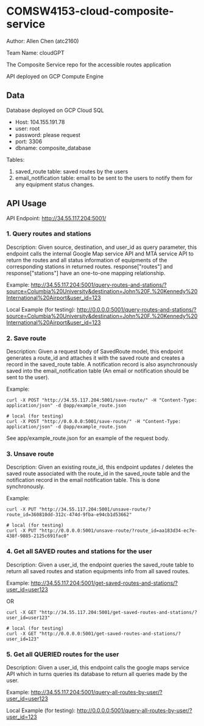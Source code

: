 # COMSW4153-cloud-composite-service

Author: Allen Chen (atc2160)

Team Name: cloudGPT

The Composite Service repo for the accessible routes application

API deployed on GCP Compute Engine

## Data

Database deployed on GCP Cloud SQL
- Host: 104.155.191.78
- user: root
- password: please request
- port: 3306
- dbname: composite_database

Tables:
1. saved_route table: saved routes by the users
2. email_notification table: email to be sent to the users to notify them for any equipment status changes.

## API Usage

API Endpoint: http://34.55.117.204:5001/

### 1. Query routes and stations

Description: Given source, destination, and user_id as query parameter, this endpoint calls the internal Google Map service API and MTA service API to return the routes and all status information of equipments of the corresponding stations in returned routes. response["routes"] and response["stations"] have an one-to-one mapping relationship. 

Example: http://34.55.117.204:5001/query-routes-and-stations/?source=Columbia%20University&destination=John%20F.%20Kennedy%20International%20Airport&user_id=123

Local Example (for testing): http://0.0.0.0:5001/query-routes-and-stations/?source=Columbia%20University&destination=John%20F.%20Kennedy%20International%20Airport&user_id=123


### 2. Save route

Description: Given a request body of SavedRoute model, this endpoint generates a route_id and attaches it with the saved route and creates a record in the saved_route table. A notification record is also asynchronously saved into the email_notification table (An email or notification should be sent to the user). 

Example: 
```
curl -X POST "http://34.55.117.204:5001/save-route/" -H "Content-Type: application/json" -d @app/example_route.json

# local (for testing)
curl -X POST "http://0.0.0.0:5001/save-route/" -H "Content-Type: application/json" -d @app/example_route.json
```

See app/example_route.json for an example of the request body. 

### 3. Unsave route

Description: Given an existing route_id, this endpoint updates / deletes the saved route associated with the route_id in the saved_route table and the notification record in the email notification table. This is done synchronously.

Example: 
```
curl -X PUT "http://34.55.117.204:5001/unsave-route/?route_id=360810dd-312c-474d-9fba-e94cb1d53662"

# local (for testing)
curl -X PUT "http://0.0.0.0:5001/unsave-route/?route_id=aa183d34-ec7e-438f-9885-2125c691fac0"
```

### 4. Get all SAVED routes and stations for the user

Description: Given a user_id, the endpoint queries the saved_route table to return all saved routes and station equipments info from all saved routes. 

Example: http://34.55.117.204:5001/get-saved-routes-and-stations/?user_id=user123

OR 
```
curl -X GET "http://34.55.117.204:5001/get-saved-routes-and-stations/?user_id=user123"

# local (for testing)
curl -X GET "http://0.0.0.0:5001/get-saved-routes-and-stations/?user_id=123"
```

### 5. Get all QUERIED routes for the user

Description: Given a user_id, this endpoint calls the google maps service API which in turns queries its database to return all queries made by the user. 

Example: http://34.55.117.204:5001/query-all-routes-by-user/?user_id=user123

Local Example (for testing): http://0.0.0.0:5001/query-all-routes-by-user/?user_id=123

